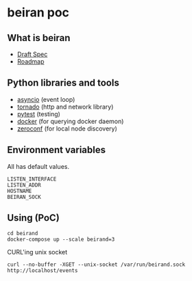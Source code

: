 beiran poc
==========

## What is beiran

 - [Draft Spec](Draft-Spec.md)
 - [Roadmap](ROADMAP.md)

## Python libraries and tools

 - [asyncio](https://docs.python.org/3/library/asyncio.html) (event loop)
 - [tornado](https://www.tornadoweb.org) (http and network library)
 - [pytest](https://pytest.org) (testing)
 - [docker](https://github.com/docker/docker-py) (for querying docker daemon)
 - [zeroconf](https://pypi.python.org/pypi/zeroconf) (for local node discovery)

## Environment variables

All has default values.

```
LISTEN_INTERFACE
LISTEN_ADDR
HOSTNAME
BEIRAN_SOCK
```

## Using (PoC)

```
cd beirand
docker-compose up --scale beirand=3
```

CURL'ing unix socket

```
curl --no-buffer -XGET --unix-socket /var/run/beirand.sock http://localhost/events
```
